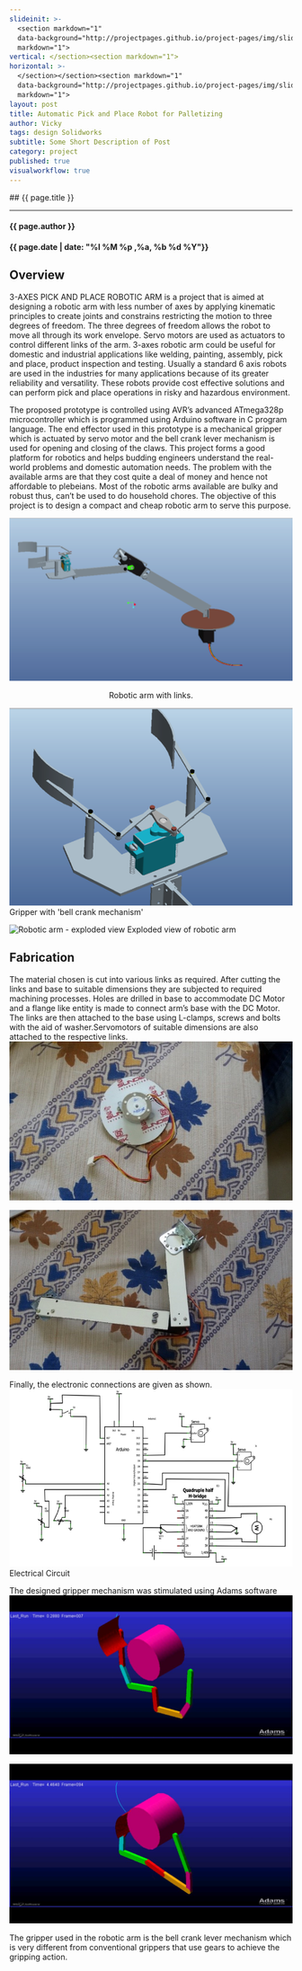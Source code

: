 ```yaml
---
slideinit: >-
  <section markdown="1"
  data-background="http://projectpages.github.io/project-pages/img/slidebackground.png"><section
  markdown="1">
vertical: </section><section markdown="1">
horizontal: >-
  </section></section><section markdown="1"
  data-background="http://projectpages.github.io/project-pages/img/slidebackground.png"><section
  markdown="1">
layout: post
title: Automatic Pick and Place Robot for Palletizing
author: Vicky
tags: design Solidworks
subtitle: Some Short Description of Post
category: project
published: true
visualworkflow: true
---
```

<!-- Start Writing Below in Markdown -->

<section markdown="1" data-background="http://projectpages.github.io/project-pages/img/slidebackground.png"><section markdown="1">
## {{ page.title }}

<hr>

#### {{ page.author }}

#### {{ page.date | date: "%I %M %p ,%a, %b %d %Y"}}


## Overview

3-AXES PICK AND PLACE ROBOTIC ARM is a project that is aimed at designing a robotic arm with less number of axes by applying kinematic principles to create joints and constrains restricting the motion to three degrees of freedom. The three degrees of freedom allows the robot to move all through its work envelope. Servo motors are used as actuators to control different links of the arm. 3-axes robotic arm could be useful for domestic and industrial applications like welding, painting, assembly, pick and place, product inspection and testing. Usually a standard 6 axis robots are used in the industries for many applications because of its greater reliability and versatility. These robots provide cost effective solutions and can perform pick and place operations in risky and hazardous environment.

The proposed prototype is controlled using AVR’s advanced ATmega328p microcontroller which is programmed using Arduino software in C program language. The end effector used in this prototype is a mechanical gripper which is actuated by servo motor and the bell crank lever mechanism is used for opening and closing of the claws. This project forms a good platform for robotics and helps budding engineers understand the real-world problems and domestic automation needs. The problem with the available arms are that they cost quite a deal of money and hence not affordable to plebeians. Most of the robotic arms available are bulky and robust thus, can’t be used to do household chores. The objective of this project is to design a compact and cheap robotic arm to serve this purpose.

![Robotic arm with link](/img/app/robotic-arm-link.png)
<p align="center">Robotic arm with links.</p>

![Bell crank mechanism](/img/app/bell-crank-mechanism.png)
Gripper with 'bell crank mechanism'

![Robotic arm - exploded view](/img/Pick-Place/Pic_3(1).jpg)
Exploded view of robotic arm


## Fabrication

The material chosen is cut into various links as required. After cutting the links and base to suitable dimensions they are subjected to required machining processes. Holes are drilled in base to accommodate DC Motor and a flange like entity is made to connect arm’s base with the DC Motor. The links are then attached to the base using L-clamps, screws and bolts with the aid of washer.Servomotors of suitable dimensions are also attached to the respective links. 
![Fabrication_1](/img/Pick-Place/Pic_6.jpg)

![Fabrication_1](/img/Pick-Place/Pic_7.jpg)

Finally, the electronic connections are given as shown.
![Electrical Circuit](/img/app/electrical-circuit.png)
Electrical Circuit

The designed gripper mechanism was stimulated using Adams software
![Fabrication_1](/img/Pick-Place/Pic_8.jpg)

![Fabrication_1](/img/Pick-Place/Pic_9.jpg)

The gripper used in the robotic arm is the bell crank lever mechanism which is very different from conventional grippers that use gears to achieve the gripping action.
